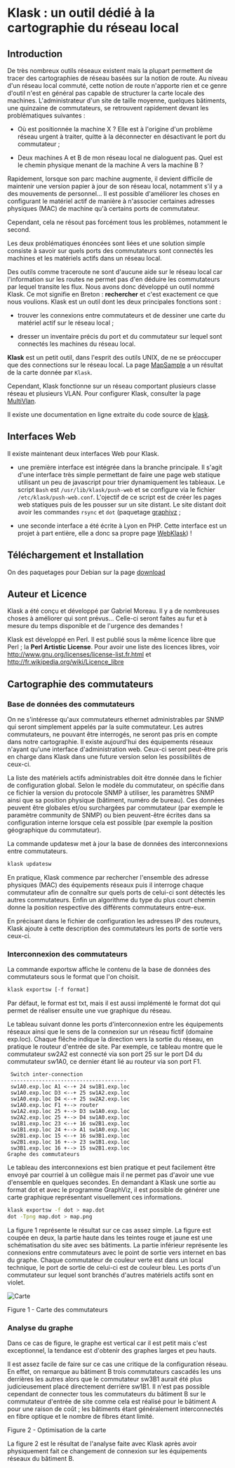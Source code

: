 # Klask : un outil dédié à la cartographie du réseau local

## Introduction

De très nombreux outils réseaux existent mais la plupart permettent de tracer des cartographies de réseau basées sur la notion de route. Au niveau d'un réseau local commuté, cette notion de route n'apporte rien et ce genre d'outil n'est en général pas capable de structurer la carte locale des machines. L'administrateur d'un site de taille moyenne, quelques bâtiments, une quinzaine de commutateurs, se retrouvent rapidement devant les problématiques suivantes : 

 * Où est positionnée la machine X ? Elle est à l'origine d'un problème réseau urgent à traiter, quitte à la déconnecter en désactivant le port du commutateur ;

 * Deux machines A et B de mon réseau local ne dialoguent pas. Quel est le chemin physique menant de la machine A vers la machine B ?

Rapidement, lorsque son parc machine augmente, il devient difficile de maintenir une version papier à jour de son réseau local, notamment s'il y a des mouvements de personnel... Il est possible d'améliorer les choses en configurant le matériel actif de manière à n'associer certaines adresses physiques (MAC) de machine qu'à certains ports de commutateur.

Cependant, cela ne résout pas forcément tous les problèmes, notamment le second.

Les deux problématiques énoncées sont liées et une solution simple consiste à savoir sur quels ports des commutateurs sont connectés les machines et les matériels actifs dans un réseau local.

Des outils comme traceroute ne sont d'aucune aide sur le réseau local car l'information sur les routes ne permet pas d'en déduire les commutateurs par lequel transite les flux. Nous avons donc développé un outil nommé Klask. Ce mot signifie en Breton : **rechercher** et c'est exactement ce que nous voulions. Klask est un outil dont les deux principales fonctions sont :

 * trouver les connexions entre commutateurs et de dessiner une carte du matériel actif sur le réseau local ;

 * dresser un inventaire précis du port et du commutateur sur lequel sont connectés les machines du réseau local.

**Klask** est un petit outil, dans l'esprit des outils UNIX, de ne se préoccuper que des connections sur le réseau local.
La page [MapSample](./doc/MapSample.md) a un résultat de la carte donnée par ```Klask```.

Cependant, Klask fonctionne sur un réseau comportant plusieurs classe réseau et plusieurs VLAN. Pour configurer Klask, consulter la page [MultiVlan](./doc/MultiVlan.md).

Il existe une documentation en ligne extraite du code source de [klask](https://legi.gricad-pages.univ-grenoble-alpes.fr/soft/trokata/klask/).

## Interfaces Web

Il existe maintenant deux interfaces Web pour Klask. 

 * une première interface est intégrée dans la branche principale.
   Il s'agit d'une interface très simple permettant de faire une page web statique
   utilisant un peu de javascript pour trier dynamiquement les tableaux.
   Le script ```Bash``` est ```/usr/lib/klask/push-web```
   et se configure via le fichier ```/etc/klask/push-web.conf```.
   L'ojectif de ce script est de créer les pages web statiques
   puis de les pousser sur un site distant.
   Le site distant doit avoir les commandes ```rsync``` et ```dot``` (paquetage [graphivz](http://www.graphviz.org/) ;

 * une seconde interface a été écrite à Lyon en PHP.
   Cette interface est un projet à part entière,
   elle a donc sa propre page [WebKlask](https://gricad-gitlab.univ-grenoble-alpes.fr/legi/soft/trokata/klask-webphp)) !

## Téléchargement et Installation

On des paquetages pour Debian sur la page [download](https://legi.gricad-pages.univ-grenoble-alpes.fr/soft/trokata/klask/download/)

## Auteur et Licence

Klask a été conçu et développé par Gabriel Moreau. Il y a de nombreuses choses à améliorer qui sont prévus... Celle-ci seront faites au fur et à mesure du temps disponible et de l'urgence des demandes !

Klask est développé en Perl. Il est publié sous la même licence libre que Perl ; la **Perl Artistic License**. Pour avoir une liste des licences libres, voir http://www.gnu.org/licenses/license-list.fr.html et http://fr.wikipedia.org/wiki/Licence_libre


## Cartographie des commutateurs

### Base de données des commutateurs

On ne s'intéresse qu'aux commutateurs ethernet  administrables par SNMP qui seront simplement appelés par la suite commutateur. Les autres commutateurs, ne pouvant être interrogés, ne seront pas pris en compte dans notre cartographie. Il existe aujourd'hui des équipements réseaux n'ayant qu'une interface d'administration web. Ceux-ci seront peut-être pris en charge dans Klask dans une future version selon les possibilités de ceux-ci.

La liste des matériels actifs administrables doit être donnée dans le fichier de configuration global. Selon le modèle du commutateur, on spécifie dans ce fichier la version du protocole SNMP à utiliser, les paramètres SNMP ainsi que sa position physique  (bâtiment, numéro de bureau). Ces données peuvent être globales et/ou surchargées par commutateur (par exemple le paramètre community de SNMP) ou bien peuvent-être écrites dans sa configuration interne lorsque cela est possible (par exemple la position géographique du commutateur).

La commande updatesw met à jour la base de données des interconnexions entre commutateurs.

```bash
klask updatesw
```

En pratique, Klask commence par rechercher l'ensemble des adresse physiques (MAC) des équipements réseaux puis il interroge chaque commutateur afin de connaître sur quels ports de celui-ci sont détectés les autres commutateurs. Enfin un algorithme du type du plus court chemin donne la position respective des différents commutateurs entre-eux.

En précisant dans le fichier de configuration les adresses IP des routeurs, Klask ajoute à cette description des commutateurs les ports de sortie vers ceux-ci.

### Interconnexion des commutateurs

La commande exportsw affiche le contenu de la base de données des commutateurs sous le format que l'on choisit.

```bash
klask exportsw [-f format]
```

Par défaut, le format est txt, mais il est aussi implémenté le format dot qui permet de réaliser ensuite une vue graphique du réseau.

Le tableau suivant donne les ports d'interconnexion entre les équipements réseaux ainsi que le sens de la connexion sur un réseau fictif (domaine exp.loc). Chaque flêche indique la direction vers la sortie du réseau, en pratique le routeur d'entrée de site. Par exemple, ce tableau montre que le commutateur sw2A2 est connecté via son port 25 sur le port D4 du commutateur sw1A0, ce dernier étant lié au routeur via son port F1.

```
 Switch inter-connection
 -------------------------------------
 sw1A0.exp.loc A1 <--+ 24 sw1B1.exp.loc
 sw1A0.exp.loc D3 <--+ 25 sw1A2.exp.loc
 sw1A0.exp.loc D4 <--+ 25 sw2A2.exp.loc
 sw1A0.exp.loc F1 +--> router
 sw1A2.exp.loc 25 +--> D3 sw1A0.exp.loc
 sw2A2.exp.loc 25 +--> D4 sw1A0.exp.loc
 sw1B1.exp.loc 23 <--+ 16 sw2B1.exp.loc
 sw1B1.exp.loc 24 +--> A1 sw1A0.exp.loc
 sw2B1.exp.loc 15 <--+ 16 sw3B1.exp.loc
 sw2B1.exp.loc 16 +--> 23 sw1B1.exp.loc
 sw3B1.exp.loc 16 +--> 15 sw2B1.exp.loc
Graphe des commutateurs
```

Le tableau des interconnexions est bien pratique et peut facilement être envoyé par courriel à un collègue mais il ne permet pas d'avoir une vue d'ensemble en quelques secondes. En demandant à Klask une sortie au format dot et avec le programme GraphViz, il est possible de générer une carte graphique représentant visuellement ces informations. 

```bash
klask exportsw -f dot > map.dot
dot -Tpng map.dot > map.png
```

La figure 1 représente le résultat sur ce cas assez simple. La figure est coupée en deux, la partie haute dans les teintes rouge et jaune est une schématisation du site avec ses bâtiments. La partie inférieur représente les connexions entre commutateurs avec le point de sortie vers internet en bas du graphe. Chaque commutateur de couleur verte est dans un local technique, le port de sortie de celui-ci est de couleur bleu. Les ports d'un commutateur sur lequel sont branchés d'autres matériels actifs sont en violet.

![Carte](./doc/map.png)

Figure 1 - Carte des commutateurs


### Analyse du graphe

Dans ce cas de figure, le graphe est vertical car il est petit mais c'est exceptionnel, la tendance est d'obtenir des graphes larges et peu hauts.

Il est assez facile de faire sur ce cas une critique de la configuration réseau. En effet, on remarque au bâtiment B trois commutateurs cascadés les uns derrières les autres alors que le commutateur sw3B1 aurait été plus judicieusement placé directement derrière sw1B1. Il n'est pas possible cependant de connecter tous les commutateurs du bâtiment B sur le commutateur d'entrée de site comme cela est réalisé pour le bâtiment A pour une raison de coût ; les bâtiments étant généralement interconnectés en fibre optique et le nombre de fibres étant limité.


Figure 2 - Optimisation de la carte

La figure 2 est le résultat de l'analyse faite avec Klask après avoir physiquement fait ce changement de connexion sur les équipements réseaux du bâtiment B.
